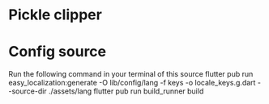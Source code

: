 # Pickle clipper

# Config source
Run the following command in your terminal of this source
flutter pub run easy_localization:generate -O lib/config/lang -f keys -o locale_keys.g.dart --source-dir ./assets/lang
flutter pub run build_runner build
